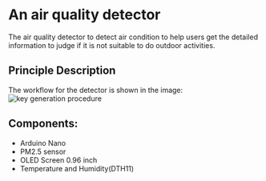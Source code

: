 # An air quality detector
The air quality detector to detect air condition to help users get the detailed information to judge if it is not suitable to do outdoor activities.  
## Principle Description
The workflow for the detector is shown in the image:
![key generation procedure](https://github.com/18563407351/Liverpool-FYP/blob/main/images/1603971639(1).png)
## Components:  
* Arduino Nano
* PM2.5 sensor
* OLED Screen 0.96 inch
* Temperature and Humidity(DTH11)
